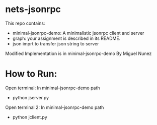 # nets-jsonrpc

This repo contains:
* minimal-jsonrpc-demo: A minimalistic jsonrpc client and server
* graph: your assignment is described in its README.
* json imprt to transfer json string to server 

Modified Implementation is in minimal-jsonrpc-demo By Miguel Nunez

# How to Run:

Open terminal: In minimal-jsonrpc-demo path

* python jserver.py

Open terminal 2: In minimal-jsonrpc-demo path

* python jclient.py


